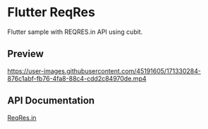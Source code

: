 # Flutter ReqRes
Flutter sample with REQRES.in API using cubit.

## Preview
https://user-images.githubusercontent.com/45191605/171330284-876c1abf-fb76-4fa8-88c4-cdd2c84970de.mp4

## API Documentation
[ReqRes.in](https://reqres.in)
